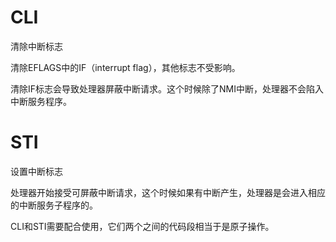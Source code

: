 # CLI

清除中断标志

清除EFLAGS中的IF（interrupt flag），其他标志不受影响。

清除IF标志会导致处理器屏蔽中断请求。这个时候除了NMI中断，处理器不会陷入中断服务程序。

# STI

设置中断标志

处理器开始接受可屏蔽中断请求，这个时候如果有中断产生，处理器是会进入相应的中断服务子程序的。

CLI和STI需要配合使用，它们两个之间的代码段相当于是原子操作。